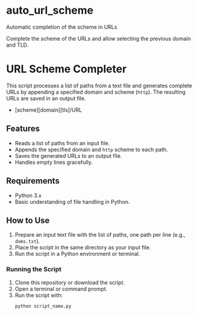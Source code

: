 # auto_url_scheme
Automatic completion of the scheme in URLs

Complete the scheme of the URLs and allow selecting the previous domain and TLD.
# URL Scheme Completer

This script processes a list of paths from a text file and generates complete URLs by appending a specified domain and scheme (`http`). The resulting URLs are saved in an output file.

* [scheme][domain][tls]/URL

## Features

- Reads a list of paths from an input file.
- Appends the specified domain and `http` scheme to each path.
- Saves the generated URLs to an output file.
- Handles empty lines gracefully.

## Requirements

- Python 3.x
- Basic understanding of file handling in Python.

## How to Use

1. Prepare an input text file with the list of paths, one path per line (e.g., `doms.txt`).
2. Place the script in the same directory as your input file.
3. Run the script in a Python environment or terminal.

### Running the Script

1. Clone this repository or download the script.
2. Open a terminal or command prompt.
3. Run the script with:
   ```bash
   python script_name.py
